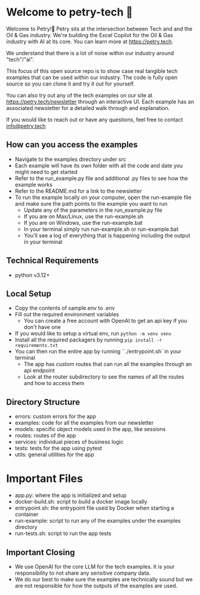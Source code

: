 # Welcome to petry-tech 👋

Welcome to Petry!🎉 Petry sits at the intersection between Tech and and the Oil & Gas industry.
We're building the Excel Copilot for the Oil & Gas industry with AI at its core. You can learn more at https://petry.tech.

We understand that there is a lot of noise within our industry around "tech"/"ai".

This focus of this open source repo is to show case real tangible tech examples that can be used within our industry.
The code is fully open source so you can clone it and try it out for yourself.

You can also try out any of the tech examples on our site at https://petry.tech/newsletter through an interactive UI.
Each example has an associated newsletter for a detailed walk through and explanation.

If you would like to reach out or have any questions, feel free to contact info@petry.tech

## How can you access the examples

- Navigate to the examples directory under src
- Each example will have its own folder with all the code and date you might need to get started
- Refer to the run_example.py file and additional .py files to see how the example works
- Refer to the README.md for a link to the newsletter
- To run the example locally on your computer, open the run-example file and make sure the path points to the example you want to run
  - Update any of the parameters in the run_example.py file
  - If you are on Max/Linux, use the run-example.sh
  - If you are on Windows, use the run-example.bat
  - In your terminal simply run run-example.sh or run-example.bat
  - You'll see a log of everything that is happening including the output in your terminal

## Technical Requirements

- python v3.12+

## Local Setup

- Copy the contents of sample.env to .env
- Fill out the required environment variables
  - You can create a free account with OpenAI to get an api key if you don't have one
- If you would like to setup a virtual env, run `python -m venv venv`
- Install all the required packagers by running `pip install -r requirements.txt`
- You can then run the entire app by running ``./entrypoint.sh` in your terminal
  - The app has custom routes that can run all the examples through an api endpoint
  - Look at the router subdirectory to see the names of all the routes and how to access them

## Directory Structure

- errors: custom errors for the app
- examples: code for all the examples from our newsletter
- models: specific object models used in the app, like sessions
- routes: routes of the app
- services: individual pieces of business logic
- tests: tests for the app using pytest
- utils: general utilities for the app

# Important Files

- app.py: where the app is initialized and setup
- docker-build.sh: script to build a docker image locally
- entrypoint.sh: the entrypoint file used by Docker when starting a container
- run-example: script to run any of the examples under the examples directory
- run-tests.sh: script to run the app tests

## Important Closing

- We use OpenAI for the core LLM for the tech examples. It is your responsibility to not share any sensitive company data.
- We do our best to make sure the examples are technically sound but we are not responsible for how the outputs of the examples are used.
